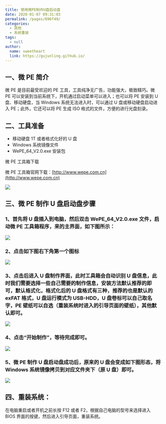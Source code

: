 ```yaml
---
title: 使用微PE制作U盘启动盘
date: 2020-01-07 09:31:03
permalink: /pages/696f49/
categories: 
  - 其他
  - 系统重装
tags: 
  - null
author: 
  name: sweetheart
  link: https://gujunling.github.io/
---
```


## 一、微 PE 简介

微 PE 是目前最受欢迎的 PE 工具，工具纯净无广告，功能强大，极致精巧。微 PE 可以安装到当前系统下，开机通过启动菜单可以进入；也可以将 PE 安装到 U 盘、移动硬盘，当 Windows 系统无法进入时，可以通过 U 盘或移动硬盘启动进入 PE；此外，它还可以将 PE 生成 ISO 格式的文件，方便的进行光盘刻录。

## 二、工具准备

- 移动硬盘 1T 或者格式化好的 U 盘
- Windows 系统镜像文件
- WePE_64_V2.0.exe 安装包

微 PE 工具箱下载

微 PE 工具箱官网下载：[http://www.wepe.com.cn](http://www.wepe.com.cn)

<!-- ![](https://cdn.jsdelivr.net/gh/gujunling/PicGo-image/test/65415641156516.png) -->

<!-- ![](https://gitee.com/gujunling/pic-go-image/raw/master/test/65415641156516.png) -->

![](https://gujunling.github.io/images/9567e8e33bba48d0903e7fb040d22e10.png)

## 三、微 PE 制作 U 盘启动盘步骤

### 1、首先将 U 盘插入到电脑，然后双击 WePE_64_V2.0.exe 文件，启动微 PE 工具箱程序，来的主界面，如下图所示：

<!-- ![](https://cdn.jsdelivr.net/gh/gujunling/PicGo-image/test/1722264-20200107092902522-1196452309.png) -->

<!-- ![](https://gitee.com/gujunling/pic-go-image/raw/master/test/1722264-20200107092902522-1196452309.png) -->

![](https://gujunling.github.io/images/6956e690109c4dbeb85302e0d528c8e9.png)

### 2、点击如下图右下角第一个图标

<!-- ![](https://cdn.jsdelivr.net/gh/gujunling/PicGo-image/test/1722264-20200107092912687-922600346.png) -->

<!-- ![](https://gitee.com/gujunling/pic-go-image/raw/master/test/1722264-20200107092912687-922600346.png) -->

![](https://gujunling.github.io/images/203f8f299a2c4b78981290304a97000f.png)

### 3、点击后进入 U 盘制作界面，此时工具箱会自动识别 U 盘信息，此时我们需要选择一些自己需要的制作信息，安装方法默认推荐的即可，默认格式化，格式化后的 U 盘格式有三种，推荐的也是默认的 exFAT 格式，U 盘运行模式为 USB-HDD，U 盘卷标可以自己取名字，PE 壁纸可以自选（重装系统时进入的引导页面的壁纸），其他默认即可。 

<!-- ![](https://cdn.jsdelivr.net/gh/gujunling/PicGo-image/test/1722264-20200107092938805-1419792807.png) -->

<!-- ![](https://gitee.com/gujunling/pic-go-image/raw/master/test/1722264-20200107092938805-1419792807.png) -->

![](https://gujunling.github.io/images/5b417b69295749b783a028c727189c2a.png)

### 4、点击“开始制作”，等待完成即可。

<!-- ![](https://cdn.jsdelivr.net/gh/gujunling/PicGo-image/test/1722264-20200107092950936-417453272.png) -->

<!-- ![](https://gitee.com/gujunling/pic-go-image/raw/master/test/1722264-20200107092950936-417453272.png) -->

![](https://gujunling.github.io/images/0f741f89b1174ef5944e8df28c63f97c.png)

### 5、微 PE 制作 U 盘启动盘成功后，原来的 U 盘会变成如下图形态，将 Windows 系统镜像拷贝到对应文件夹下（原 U 盘）即可。

<!-- ![](https://cdn.jsdelivr.net/gh/gujunling/PicGo-image/test/1722264-20200107093200055-2068748071.png) -->

<!-- ![](https://gitee.com/gujunling/pic-go-image/raw/master/test/1722264-20200107093200055-2068748071.png) -->

![](https://gujunling.github.io/images/45c06ab2210a4a4db4ae81764608d35a.png)

## 四、重装系统：

在电脑重启或者开机之前长按 F12 或者 F2，根据自己电脑的型号来选择进入 BIOS 界面的按键，然后进入引导页面，重装系统。
